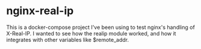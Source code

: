 # nginx-real-ip

This is a docker-compose project I've been using to test nginx's handling of X-Real-IP. I wanted to see how the realip module worked, and how it integrates with other variables like $remote_addr.